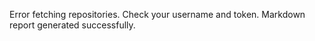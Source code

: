 Error fetching repositories. Check your username and token.
Markdown report generated successfully.
